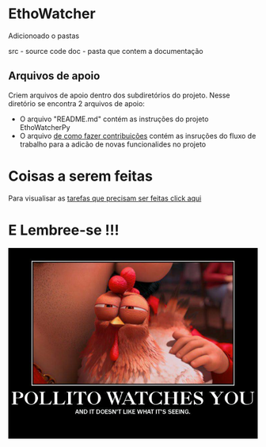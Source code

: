 # EthoWatcher

Adicionoado o pastas

src - source code
doc - pasta que contem a documentação

## Arquivos de apoio

Criem arquivos de apoio dentro dos subdiretórios do projeto. Nesse diretório se encontra 2 arquivos de apoio:
- O arquivo "README.md" contém as instruções do projeto EthoWatcherPy
- O arquivo [de como fazer contribuições](como_contribuir.md)  contém as insruções do fluxo de trabalho para a adicão de novas funcionalides no projeto

# Coisas a serem feitas

Para visualisar as [tarefas que precisam ser feitas click aqui](https://github.com/jmarcolan/EthoWatcher/projects/1)



# E Lembree-se !!!
![alt text](polito.jpg)
